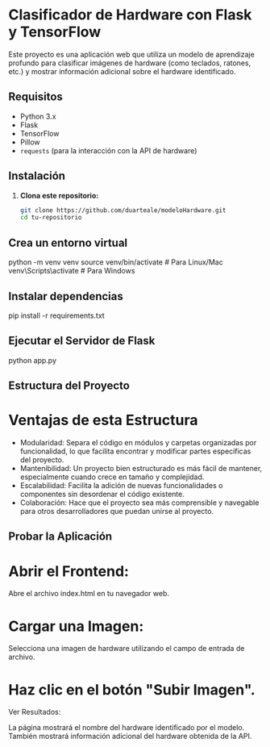 # Clasificador de Hardware con Flask y TensorFlow

Este proyecto es una aplicación web que utiliza un modelo de aprendizaje profundo para clasificar imágenes de hardware (como teclados, ratones, etc.) y mostrar información adicional sobre el hardware identificado.

## Requisitos

- Python 3.x
- Flask
- TensorFlow
- Pillow
- `requests` (para la interacción con la API de hardware)
  
## Instalación

1. **Clona este repositorio:**

   ```bash
   git clone https://github.com/duarteale/modeloHardware.git
   cd tu-repositorio

## Crea un entorno virtual 
python -m venv venv
source venv/bin/activate  # Para Linux/Mac
venv\Scripts\activate  # Para Windows

## Instalar dependencias
pip install -r requirements.txt

## Ejecutar el Servidor de Flask
python app.py

## Estructura del Proyecto

# Ventajas de esta Estructura
* Modularidad: Separa el código en módulos y carpetas organizadas por funcionalidad, lo que facilita encontrar y modificar partes específicas del proyecto.
* Mantenibilidad: Un proyecto bien estructurado es más fácil de mantener, especialmente cuando crece en tamaño y complejidad.
* Escalabilidad: Facilita la adición de nuevas funcionalidades o componentes sin desordenar el código existente.
* Colaboración: Hace que el proyecto sea más comprensible y navegable para otros desarrolladores que puedan unirse al proyecto.

## Probar la Aplicación
# Abrir el Frontend:
Abre el archivo index.html en tu navegador web.

# Cargar una Imagen:
Selecciona una imagen de hardware utilizando el campo de entrada de archivo.

# Haz clic en el botón "Subir Imagen".
Ver Resultados:

La página mostrará el nombre del hardware identificado por el modelo.
También mostrará información adicional del hardware obtenida de la API.